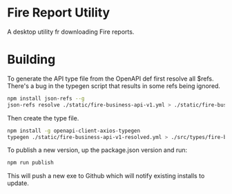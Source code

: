 # Fire Report Utility
A desktop utility fr downloading Fire reports.

# Building
To generate the API type file from the OpenAPI def first resolve all $refs. There's a bug in the typegen script that results in some refs being ignored.
```bash
npm install json-refs --g
json-refs resolve ./static/fire-business-api-v1.yml > ./static/fire-business-api-v1-resolved.yml
``` 

Then create the type file.
```bash
npm install -g openapi-client-axios-typegen
typegen ./static/fire-business-api-v1-resolved.yml > ./src/types/fire-business-api.d.ts
```

To publish a new version, up the package.json version and run:
```bash
npm run publish
```

This will push a new exe to Github which will notify existing installs to update.

